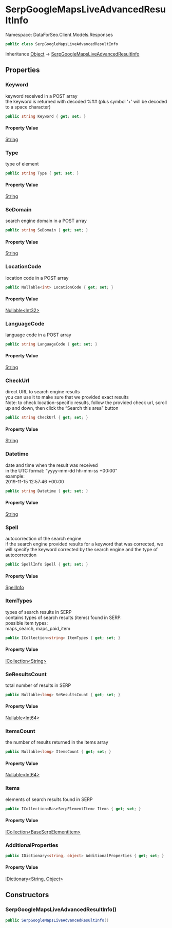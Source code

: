 # SerpGoogleMapsLiveAdvancedResultInfo

Namespace: DataForSeo.Client.Models.Responses

```csharp
public class SerpGoogleMapsLiveAdvancedResultInfo
```

Inheritance [Object](https://docs.microsoft.com/en-us/dotnet/api/system.object) → [SerpGoogleMapsLiveAdvancedResultInfo](./dataforseo.client.models.responses.serpgooglemapsliveadvancedresultinfo.md)

## Properties

### **Keyword**

keyword received in a POST array
 <br>the keyword is returned with decoded %## (plus symbol ‘+’ will be decoded to a space character)

```csharp
public string Keyword { get; set; }
```

#### Property Value

[String](https://docs.microsoft.com/en-us/dotnet/api/system.string)<br>

### **Type**

type of element

```csharp
public string Type { get; set; }
```

#### Property Value

[String](https://docs.microsoft.com/en-us/dotnet/api/system.string)<br>

### **SeDomain**

search engine domain in a POST array

```csharp
public string SeDomain { get; set; }
```

#### Property Value

[String](https://docs.microsoft.com/en-us/dotnet/api/system.string)<br>

### **LocationCode**

location code in a POST array

```csharp
public Nullable<int> LocationCode { get; set; }
```

#### Property Value

[Nullable&lt;Int32&gt;](https://docs.microsoft.com/en-us/dotnet/api/system.nullable-1)<br>

### **LanguageCode**

language code in a POST array

```csharp
public string LanguageCode { get; set; }
```

#### Property Value

[String](https://docs.microsoft.com/en-us/dotnet/api/system.string)<br>

### **CheckUrl**

direct URL to search engine results
 <br>you can use it to make sure that we provided exact results
 <br>Note: to check location-specific results, follow the provided check url, scroll up and down, then click the “Search this area” button

```csharp
public string CheckUrl { get; set; }
```

#### Property Value

[String](https://docs.microsoft.com/en-us/dotnet/api/system.string)<br>

### **Datetime**

date and time when the result was received
 <br>in the UTC format: “yyyy-mm-dd hh-mm-ss +00:00”
 <br>example:
 <br>2019-11-15 12:57:46 +00:00

```csharp
public string Datetime { get; set; }
```

#### Property Value

[String](https://docs.microsoft.com/en-us/dotnet/api/system.string)<br>

### **Spell**

autocorrection of the search engine
 <br>if the search engine provided results for a keyword that was corrected, we will specify the keyword corrected by the search engine and the type of autocorrection

```csharp
public SpellInfo Spell { get; set; }
```

#### Property Value

[SpellInfo](./dataforseo.client.models.spellinfo.md)<br>

### **ItemTypes**

types of search results in SERP
 <br>contains types of search results (items) found in SERP.
 <br>possible item types:
 <br>maps_search, maps_paid_item

```csharp
public ICollection<string> ItemTypes { get; set; }
```

#### Property Value

[ICollection&lt;String&gt;](https://docs.microsoft.com/en-us/dotnet/api/system.collections.generic.icollection-1)<br>

### **SeResultsCount**

total number of results in SERP

```csharp
public Nullable<long> SeResultsCount { get; set; }
```

#### Property Value

[Nullable&lt;Int64&gt;](https://docs.microsoft.com/en-us/dotnet/api/system.nullable-1)<br>

### **ItemsCount**

the number of results returned in the items array

```csharp
public Nullable<long> ItemsCount { get; set; }
```

#### Property Value

[Nullable&lt;Int64&gt;](https://docs.microsoft.com/en-us/dotnet/api/system.nullable-1)<br>

### **Items**

elements of search results found in SERP

```csharp
public ICollection<BaseSerpElementItem> Items { get; set; }
```

#### Property Value

[ICollection&lt;BaseSerpElementItem&gt;](./dataforseo.client.models.baseserpelementitem.md)<br>

### **AdditionalProperties**

```csharp
public IDictionary<string, object> AdditionalProperties { get; set; }
```

#### Property Value

[IDictionary&lt;String, Object&gt;](https://docs.microsoft.com/en-us/dotnet/api/system.collections.generic.idictionary-2)<br>

## Constructors

### **SerpGoogleMapsLiveAdvancedResultInfo()**

```csharp
public SerpGoogleMapsLiveAdvancedResultInfo()
```
